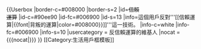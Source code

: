 {{Userbox
  |border-c=#008000
  |border-s=2
  |id=<del>信賴<br />運算</del>
  |id-c=#90ee90
  |id-fc=#006900
  |id-s=13
  |info=這個用戶反對'''[[信賴運算|{{font|背叛的運算|color=#008000}}]]'''這一技術。
  |info-c=white
  |info-fc=#006900
  |info-s=10
  |usercategory = 反信賴運算的維基人
  |nocat = {{{nocat|}}}
}}<noinclude>
[[Category:生活用戶框模板]]
</noinclude>